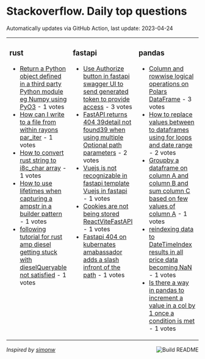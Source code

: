 # Stackoverflow. Daily top questions 

Automatically updates via GitHub Action, last update: <!-- date starts -->2023-04-24<!-- date ends -->


<table><tr><td valign="top" width="33%">

### rust
<!-- rust starts -->
* [Return a Python object defined in a third party Python module eg Numpy using PyO3](https://stackoverflow.com/questions/76082775/return-a-python-object-defined-in-a-third-party-python-module-e-g-numpy-using) - 1 votes
* [How can I write to a file from within rayons par_iter](https://stackoverflow.com/questions/76086524/how-can-i-write-to-a-file-from-within-rayons-par-iter) - 1 votes
* [How to convert rust string to i8c_char array](https://stackoverflow.com/questions/76084293/how-to-convert-rust-string-to-i8c-char-array) - 1 votes
* [How to use lifetimes when capturing a ampstr in a builder pattern](https://stackoverflow.com/questions/76093957/how-to-use-lifetimes-when-capturing-a-str-in-a-builder-pattern) - 1 votes
* [following tutorial for rust amp diesel getting stuck with dieselQueryable not satisfied](https://stackoverflow.com/questions/76092639/following-tutorial-for-rust-diesel-getting-stuck-with-dieselqueryable-not-sa) - 1 votes
<!-- rust ends -->
</td><td valign="top" width="34%">


### fastapi
<!-- fastapi starts -->
* [Use Authorize button in fastapi swagger UI to send generated token to provide access](https://stackoverflow.com/questions/76093291/use-authorize-button-in-fastapi-swagger-ui-to-send-generated-token-to-provide-ac) - 3 votes
* [FastAPI returns 404 39detail not found39 when using multiple Optional path parameters](https://stackoverflow.com/questions/76083927/fastapi-returns-404-detail-not-found-when-using-multiple-optional-path-paramet) - 2 votes
* [Vuejs is not recognizable in fastapi template Vuejs in fastapi](https://stackoverflow.com/questions/76085108/vue-js-is-not-recognizable-in-fastapi-template-vue-js-in-fastapi) - 1 votes
* [Cookies are not being stored ReactViteFastAPI](https://stackoverflow.com/questions/76096164/cookies-are-not-being-stored-reactvitefastapi) - 1 votes
* [Fastapi 404 on kubernates amabassador adds a slash infront of the path](https://stackoverflow.com/questions/76092538/fastapi-404-on-kubernates-amabassador-adds-a-slash-infront-of-the-path) - 1 votes
<!-- fastapi ends -->
</td><td valign="top" width="34%">


### pandas
<!-- pandas starts -->
* [Column and rowwise logical operations on Polars DataFrame](https://stackoverflow.com/questions/76092263/column-and-row-wise-logical-operations-on-polars-dataframe) - 3 votes
* [How to replace values between to dataframes using for loops and date range](https://stackoverflow.com/questions/76085749/how-to-replace-values-between-to-dataframes-using-for-loops-and-date-range) - 2 votes
* [Groupby a dataframe on column A and column B and sum column C based on few values of column A](https://stackoverflow.com/questions/76088055/groupby-a-dataframe-on-column-a-and-column-b-and-sum-column-c-based-on-few-value) - 1 votes
* [reindexing data to DateTimeIndex results in all price data becoming NaN](https://stackoverflow.com/questions/76087311/reindexing-data-to-datetimeindex-results-in-all-price-data-becoming-nan) - 1 votes
* [Is there a way in pandas to increment a value in a col by 1 once a condition is met](https://stackoverflow.com/questions/76082828/is-there-a-way-in-pandas-to-increment-a-value-in-a-col-by-1-once-a-condition-is) - 1 votes
<!-- pandas ends -->
</td></tr></table>

<a href="https://github.com/hp0404/hp0404/actions"><img src="https://github.com/hp0404/hp0404/workflows/Build%20README/badge.svg" align="right" alt="Build README"></a> <p>*Inspired by  [simonw](https://github.com/simonw/simonw)*</p>
